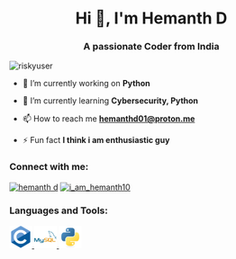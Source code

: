 <h1 align="center">Hi 👋, I'm Hemanth D</h1>
<h3 align="center">A passionate Coder from India</h3>

<p align="left"> <img src="https://komarev.com/ghpvc/?username=riskyuser&label=Profile%20views&color=0e75b6&style=flat" alt="riskyuser" /> </p>

- 🔭 I’m currently working on **Python**

- 🌱 I’m currently learning **Cybersecurity, Python**

- 📫 How to reach me **hemanthd01@proton.me**

- ⚡ Fun fact **I think i am enthusiastic guy**

<h3 align="left">Connect with me:</h3>
<p align="left">
<a href="https://linkedin.com/in/hemanth d" target="blank"><img align="center" src="https://raw.githubusercontent.com/rahuldkjain/github-profile-readme-generator/master/src/images/icons/Social/linked-in-alt.svg" alt="hemanth d" height="30" width="40" /></a>
<a href="https://instagram.com/i_am_hemanth10" target="blank"><img align="center" src="https://raw.githubusercontent.com/rahuldkjain/github-profile-readme-generator/master/src/images/icons/Social/instagram.svg" alt="i_am_hemanth10" height="30" width="40" /></a>
</p>

<h3 align="left">Languages and Tools:</h3>
<p align="left"> <a href="https://www.cprogramming.com/" target="_blank" rel="noreferrer"> <img src="https://raw.githubusercontent.com/devicons/devicon/master/icons/c/c-original.svg" alt="c" width="40" height="40"/> </a> <a href="https://www.mysql.com/" target="_blank" rel="noreferrer"> <img src="https://raw.githubusercontent.com/devicons/devicon/master/icons/mysql/mysql-original-wordmark.svg" alt="mysql" width="40" height="40"/> </a> <a href="https://www.python.org" target="_blank" rel="noreferrer"> <img src="https://raw.githubusercontent.com/devicons/devicon/master/icons/python/python-original.svg" alt="python" width="40" height="40"/> </a> </p>
